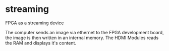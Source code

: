 # streaming
FPGA as a streaming device

The computer sends an image via ethernet to the FPGA development board, the image is then written in an internal memory. The HDMI Modules reads the RAM and displays it's content.
